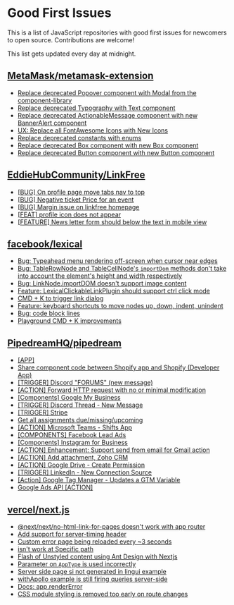# Good First Issues

This is a list of JavaScript repositories with good first issues for newcomers to open source. Contributions are welcome!

This list gets updated every day at midnight.

## [MetaMask/metamask-extension](https://github.com/MetaMask/metamask-extension)

- [Replace deprecated Popover component with Modal from the component-library](https://github.com/MetaMask/metamask-extension/issues/19555)
- [Replace deprecated Typography with Text component](https://github.com/MetaMask/metamask-extension/issues/17670)
- [Replace deprecated ActionableMessage component with new BannerAlert component](https://github.com/MetaMask/metamask-extension/issues/19528)
- [UX: Replace all FontAwesome Icons with New Icons](https://github.com/MetaMask/metamask-extension/issues/17475)
- [Replace deprecated constants with enums](https://github.com/MetaMask/metamask-extension/issues/18714)
- [Replace deprecated Box component with new Box component](https://github.com/MetaMask/metamask-extension/issues/19526)
- [Replace deprecated Button component with new Button component](https://github.com/MetaMask/metamask-extension/issues/18896)

## [EddieHubCommunity/LinkFree](https://github.com/EddieHubCommunity/LinkFree)

- [[BUG] On profile page move tabs nav to top](https://github.com/EddieHubCommunity/LinkFree/issues/7875)
- [[BUG] Negative ticket Price for an event ](https://github.com/EddieHubCommunity/LinkFree/issues/7871)
- [[BUG] Margin issue on linkfree homepage](https://github.com/EddieHubCommunity/LinkFree/issues/7860)
- [[FEAT] profile icon does not appear](https://github.com/EddieHubCommunity/LinkFree/issues/7846)
- [[FEATURE] News letter form should below the text in mobile view](https://github.com/EddieHubCommunity/LinkFree/issues/7693)

## [facebook/lexical](https://github.com/facebook/lexical)

- [Bug: Typeahead menu rendering off-screen when cursor near edges](https://github.com/facebook/lexical/issues/3834)
- [Bug: TableRowNode and TableCellNode's `importDom` methods don't take into account the element's height and width respectively](https://github.com/facebook/lexical/issues/4518)
- [Bug: LinkNode.importDOM doesn't support image content](https://github.com/facebook/lexical/issues/4533)
- [Feature: LexicalClickableLinkPlugin should support ctrl click mode](https://github.com/facebook/lexical/issues/4565)
- [CMD + K to trigger link dialog](https://github.com/facebook/lexical/issues/4347)
- [Feature: keyboard shortcuts to move nodes up, down, indent, unindent](https://github.com/facebook/lexical/issues/4360)
- [Bug: code block lines](https://github.com/facebook/lexical/issues/4361)
- [Playground CMD + K improvements](https://github.com/facebook/lexical/issues/4439)

## [PipedreamHQ/pipedream](https://github.com/PipedreamHQ/pipedream)

- [[APP]](https://github.com/PipedreamHQ/pipedream/issues/3509)
- [Share component code between Shopify app and Shopify (Developer App)](https://github.com/PipedreamHQ/pipedream/issues/7087)
- [[TRIGGER] Discord "FORUMS" (new message)](https://github.com/PipedreamHQ/pipedream/issues/7071)
- [[ACTION] Forward HTTP request with no or minimal modification](https://github.com/PipedreamHQ/pipedream/issues/6882)
- [[Components] Google My Business](https://github.com/PipedreamHQ/pipedream/issues/6979)
- [[TRIGGER] Discord Thread - New Message](https://github.com/PipedreamHQ/pipedream/issues/7043)
- [[TRIGGER] Stripe](https://github.com/PipedreamHQ/pipedream/issues/6999)
- [Get all assignments due/missing/upcoming](https://github.com/PipedreamHQ/pipedream/issues/6990)
- [[ACTION] Microsoft Teams - Shifts App](https://github.com/PipedreamHQ/pipedream/issues/6681)
- [[COMPONENTS] Facebook Lead Ads](https://github.com/PipedreamHQ/pipedream/issues/6907)
- [[Components] Instagram for Business](https://github.com/PipedreamHQ/pipedream/issues/6806)
- [[ACTION] Enhancement: Support send from email for Gmail action](https://github.com/PipedreamHQ/pipedream/issues/5663)
- [[ACTION] Add attachment, Zoho CRM](https://github.com/PipedreamHQ/pipedream/issues/6903)
- [[ACTION] Google Drive - Create Permission](https://github.com/PipedreamHQ/pipedream/issues/6889)
- [[TRIGGER] LinkedIn - New Connection Source](https://github.com/PipedreamHQ/pipedream/issues/6846)
- [[Action] Google Tag Manager - Updates a GTM Variable](https://github.com/PipedreamHQ/pipedream/issues/5050)
- [Google Ads API [ACTION]](https://github.com/PipedreamHQ/pipedream/issues/821)

## [vercel/next.js](https://github.com/vercel/next.js)

- [@next/next/no-html-link-for-pages doesn't work with app router](https://github.com/vercel/next.js/issues/51742)
- [Add support for server-timing header](https://github.com/vercel/next.js/issues/12382)
- [Custom error page being reloaded every ~3 seconds](https://github.com/vercel/next.js/issues/10024)
- [isn't work at Specific path ](https://github.com/vercel/next.js/issues/36259)
- [Flash of Unstyled content using Ant Design with Nextjs](https://github.com/vercel/next.js/issues/48483)
- [Parameter on `AppType` is used incorrectly](https://github.com/vercel/next.js/issues/42846)
- [Server side page si not generated in lingui example](https://github.com/vercel/next.js/issues/36717)
- [withApollo example is still firing queries server-side](https://github.com/vercel/next.js/issues/18313)
- [Docs: app.renderError ](https://github.com/vercel/next.js/issues/32562)
- [CSS module styling is removed too early on route changes](https://github.com/vercel/next.js/issues/17464)

